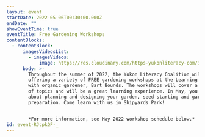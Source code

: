 ```yaml
---
layout: event
startDate: 2022-05-06T00:30:00.000Z
endDate: ""
showEventTime: true
eventTitle: Free Gardening Workshops
contentBlocks:
  - contentBlock:
      imagesVideosList:
        - imagesVideos:
            image: https://res.cloudinary.com/https-yukonliteracy-com/image/upload/q_35/v1651594266/Screen_Shot_2022-05-03_at_9.09.44_AM_ummmzw.png
      body: >-
        Throughout the summer of 2022, the Yukon Literacy Coalition will be
        offering a variety of FREE gardening workshops at the Learning Garden
        with organic gardener, Bart Bounds. The workshops will cover a variety
        of topics and will be a great learning experience. In May, you can learn
        about planning and designing your garden, seed starting and garden
        preparation. Come learn with us in Shipyards Park! 


        *For more information, see May 2022 workshop schedule below.*
id: event-RJcpkQF-_
---
```

